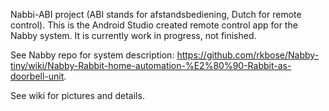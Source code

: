 Nabbi-ABI project (ABI stands for afstandsbediening, Dutch for remote control).
This is the Android Studio created remote control app for the Nabby system. It is currently work in progress, not finished.


See Nabby repo for system description: https://github.com/rkbose/Nabby-tiny/wiki/Nabby-Rabbit-home-automation-%E2%80%90-Rabbit-as-doorbell-unit.

See wiki for pictures and details.

